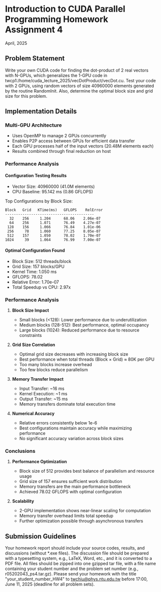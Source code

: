 # Introduction to CUDA Parallel Programming Homework Assignment 4
April, 2025

## Problem Statement
Write your own CUDA code for finding the dot-product of 2 real vectors with N-GPUs, which generalizes the 1-GPU code in twcp1:/home/cuda_lecture_2025/vecDotProduct/vecDot.cu. Test your code with 2 GPUs, using random vectors of size 40960000 elements generated by the routine RandomInit. Also, determine the optimal block size and grid size for this problem.

## Implementation Details

### Multi-GPU Architecture
- Uses OpenMP to manage 2 GPUs concurrently
- Enables P2P access between GPUs for efficient data transfer
- Each GPU processes half of the input vectors (20.48M elements each)
- Results combined through final reduction on host

### Performance Analysis

#### Configuration Testing Results
- Vector Size: 40960000 (41.0M elements)
- CPU Baseline: 95.142 ms (0.86 GFLOPS)

Top Configurations by Block Size:
```
Block   Grid   KTime(ms)   GFLOPS    RelError
-----------------------------------------
  32    256     1.204      68.06    2.06e-07
  64    256     1.071      76.49    4.27e-07
 128    156     1.066      76.84    1.01e-06
 256     78     1.060      77.25    8.05e-07
 512    157     1.050      78.02    1.70e-07
1024     39     1.064      76.99    7.00e-07
```

#### Optimal Configuration Found
- Block Size: 512 threads/block
- Grid Size: 157 blocks/GPU
- Kernel Time: 1.050 ms
- GFLOPS: 78.02
- Relative Error: 1.70e-07
- Total Speedup vs CPU: 2.97x

### Performance Analysis

1. **Block Size Impact**
   - Small blocks (<128): Lower performance due to underutilization
   - Medium blocks (128-512): Best performance, optimal occupancy
   - Large blocks (1024): Reduced performance due to resource constraints

2. **Grid Size Correlation**
   - Optimal grid size decreases with increasing block size
   - Best performance when total threads (Block × Grid) ≈ 80K per GPU
   - Too many blocks increase overhead
   - Too few blocks reduce parallelism

3. **Memory Transfer Impact**
   - Input Transfer: ~16 ms
   - Kernel Execution: ~1 ms
   - Output Transfer: ~15 ms
   - Memory transfers dominate total execution time

4. **Numerical Accuracy**
   - Relative errors consistently below 1e-6
   - Best configurations maintain accuracy while maximizing performance
   - No significant accuracy variation across block sizes

### Conclusions

1. **Performance Optimization**
   - Block size of 512 provides best balance of parallelism and resource usage
   - Grid size of 157 ensures sufficient work distribution
   - Memory transfers are the main performance bottleneck
   - Achieved 78.02 GFLOPS with optimal configuration

2. **Scalability**
   - 2-GPU implementation shows near-linear scaling for computation
   - Memory transfer overhead limits total speedup
   - Further optimization possible through asynchronous transfers

## Submission Guidelines
Your homework report should include your source codes, results, and discussions (without *.exe files). The discussion file should be prepared with a typesetting system, e.g., LaTeX, Word, etc., and it is converted to a PDF file. All files should be zipped into one gzipped tar file, with a file name containing your student number and the problem set number (e.g., r05202043_ps4.tar.gz). Please send your homework with the title "your_student_number_HW4" to twchiu@phys.ntu.edu.tw before 17:00, June 11, 2025 (deadline for all problem sets).